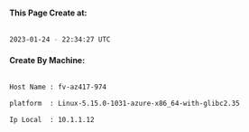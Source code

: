 
   
#### This Page Create at:

```bash

2023-01-24 - 22:34:27 UTC

```

#### Create By Machine:

```bash

Host Name : fv-az417-974

platform  : Linux-5.15.0-1031-azure-x86_64-with-glibc2.35

Ip Local  : 10.1.1.12

```


